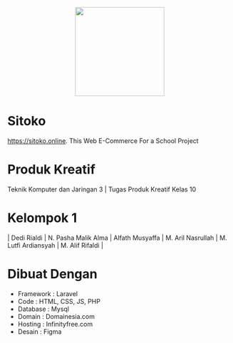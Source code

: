 <p align="center"><a href="https://sitoko.online" target="_blank"><img src="https://i.ibb.co/37dRX2R/icon.png" width="200"></a></p>

# Sitoko
https://sitoko.online. This Web E-Commerce For a School Project
# Produk Kreatif
Teknik Komputer dan Jaringan 3 | Tugas Produk Kreatif Kelas 10
# Kelompok 1  
| Dedi Rialdi | N. Pasha Malik Alma | Alfath Musyaffa | M. Aril Nasrullah | M. Lutfi Ardiansyah | M. Alif Rifaldi |
# Dibuat Dengan
- Framework : Laravel
- Code : HTML, CSS, JS, PHP
- Database : Mysql
- Domain : Domainesia.com
- Hosting : Infinityfree.com
- Desain : Figma
